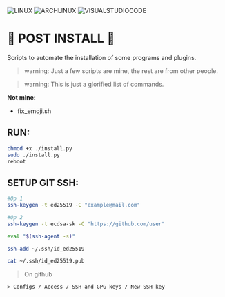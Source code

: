 ![LINUX](https://img.shields.io/static/v1?label=SHELL&labelColor=f29f00&message=SH&color=000000&logo=linux&logoColor=ffffff&style=flat-square) ![ARCHLINUX](https://img.shields.io/static/v1?label=POST&labelColor=21dfb3&message=INSTALL&color=000000&logo=ARCHLINUX&logoColor=ffffff&style=flat-square) ![VISUALSTUDIOCODE](https://img.shields.io/static/v1?label=VSCODE&labelColor=2136df&message=EXTENSIONS&color=000000&logo=VISUALSTUDIOCODE&logoColor=ffffff&style=flat-square)

# 🤖 POST INSTALL 🤖

Scripts to automate the installation of some programs and plugins.

> warning: Just a few scripts are mine, the rest are from other people.

> warning: This is just a glorified list of commands.

**Not mine:**

- fix_emoji.sh

## RUN:

```sh
chmod +x ./install.py
sudo ./install.py
reboot
```

## SETUP GIT SSH:

```sh
#Op 1
ssh-keygen -t ed25519 -C "example@mail.com"

#Op 2
ssh-keygen -t ecdsa-sk -C "https://github.com/user"

eval "$(ssh-agent -s)"

ssh-add ~/.ssh/id_ed25519

cat ~/.ssh/id_ed25519.pub

```

> On github

```
> Configs / Access / SSH and GPG keys / New SSH key
```
